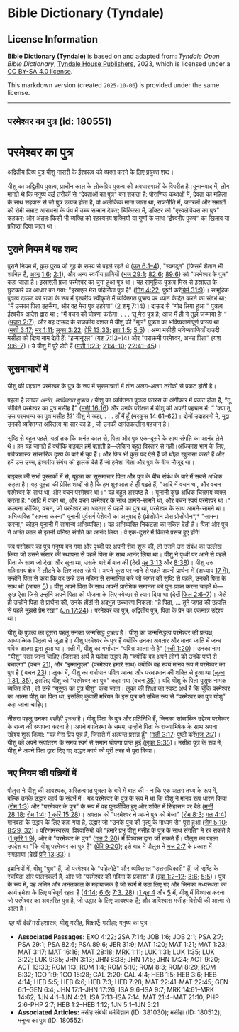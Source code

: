 # Bible Dictionary (Tyndale)

## License Information

**Bible Dictionary (Tyndale)** is based on and adapted from: _Tyndale Open Bible Dictionary_, [Tyndale House Publishers](https://tyndaleopenresources.com/), 2023, which is licensed under a [CC BY-SA 4.0 license](https://creativecommons.org/licenses/by-sa/4.0/legalcode.en).

This markdown version (created `2025-10-06`) is provided under the same license.



--------------------------------

## परमेश्वर का पुत्र (id: 180551)

परमेश्वर का पुत्र
=================

अद्वितीय दिव्य पुत्र यीशु नासरी के ईश्वरत्व को व्यक्त करने के लिए प्रयुक्त शब्द।

यीशु का अद्वितीय पुत्रत्व, प्राचीन काल के लोकप्रिय पुत्रत्व की अवधारणाओं के विपरीत है।यूनानवाद में, लोग मानते थे कि मनुष्य कई तरीकों से "देवताओं का पुत्र" बन सकता है: पौराणिक कथाओं में, देवता का महिला के साथ सहवास से जो पुत्र उत्पन्न होता है, वो अलौकिक माना जाता था; राजनीति में, जनरलों और सम्राटों को रोमी सम्राट आराधना के पंथ में उच्च सम्मान देकर; चिकित्सा में, डॉक्टर को "एस्क्लेपियस का पुत्र" कहकर; और अंततः किसी भी व्यक्ति को रहस्यमय शक्तियों या गुणों के साथ "ईश्वरीए पुरुष" का खिताब या प्रतिष्ठा दिया जाता था। 

पुराने नियम में यह शब्द
-----------------------

पुराने नियम में, कुछ पुरुष जो नूह के समय से पहले रहते थे ([उत 6:1–4](https://ref.ly/Gen6:1-Gen6:4)), "स्वर्गदूत" (जिसमें शैतान भी शामिल है, [अय्यू 1:6](https://ref.ly/Job1:6); [2:1](https://ref.ly/Job2:1)), और अन्य स्वर्गीय प्राणियों ([भज 29:1](https://ref.ly/Ps29:1); [82:6](https://ref.ly/Ps82:6); [89:6](https://ref.ly/Ps89:6)) को "परमेश्वर के पुत्र" कहा जाता है। इस्राएली प्रजा परमेश्वर का चुना हुआ पुत्र था। यह सामूहिक पुत्रत्व मिस्र से इस्राएल के छुटकारे का आधार बन गया: "इस्राएल मेरा पहिलौठा पुत्र है" ([निर्ग 4:22](https://ref.ly/Exod4:22); पुष्टी करें[यिर्म 31:9](https://ref.ly/Jer31:9))। सामूहिक पुत्रत्व दाऊद को राजा के रूप में ईश्वरीय स्वीकृति में व्यक्तिगत पुत्रत्व पर ध्यान केंद्रित करने का संदर्भ था: "मैं उसका पिता ठहरूँगा, और वह मेरा पुत्र ठहरेगा" ([2 शमू 7:14](https://ref.ly/2Sam7:14))। दाऊद से "गोद लिया हुआ " पुत्रत्व ईश्वरीय आदेश द्वारा था : "मैं वचन की घोषणा करूंगा: . . . ‘तू मेरा पुत्र है; आज मैं ही ने तुझे जन्माया है’ ” ([भजन 2:7](https://ref.ly/Ps2:7)); और यह दाऊद के राजकीय वंशज मे यीशु की "मूल" पुत्रता का भविष्यवाणीपूर्ण प्रारूप था ([मत्ती 3:17](https://ref.ly/Matt3:17); [मर 1:11](https://ref.ly/Mark1:11); [लूका 3:22](https://ref.ly/Luke3:22); [प्रेरि 13:33](https://ref.ly/Acts13:33); [इब्रा 1:5](https://ref.ly/Heb1:5); [5:5](https://ref.ly/Heb5:5))। अन्य मसीही भविष्यवाणियाँ दाउदी मसीहा को दिव्य नाम देती हैं: "इम्मानुएल" ([यश 7:13–14](https://ref.ly/Isa7:13-Isa7:14)) और "पराक्रमी परमेश्वर, अनंत पिता" ([यश 9:6–7](https://ref.ly/Isa9:6-Isa9:7))। ये यीशु में पुरे होते हैं ([मत्ती 1:23](https://ref.ly/Matt1:23); [21:4–10](https://ref.ly/Matt21:4-Matt21:10); [22:41–45](https://ref.ly/Matt22:41-Matt22:45))।

सुसमाचारों में
--------------

यीशु की पहचान परमेश्वर के पुत्र के रूप में सुसमाचारों में तीन अलग\-अलग तरीकों से प्रकट होती है।

पहला है उनका *अनंत, व्यक्तिगत पुत्रत्व।* यीशु का व्यक्तिगत पुत्रत्व पतरस के अंगीकार में प्रकट होता है, “तू जीविते परमेश्वर का पुत्र मसीह है” ([मत्ती 16:16](https://ref.ly/Matt16:16)) और उनके परीक्षण में यीशु की अपनी पहचान में: “ ‘क्या तू उस परमधन्य का पुत्र मसीह है?’ यीशु ने कहा, . . . हाँ मैं हूँ ([मरकुस 14:61–62](https://ref.ly/Mark14:61-Mark14:62))। दोनों उदाहरणों में, मुद्दा उनकी व्यक्तिगत अस्तित्व या सार का है , जो उनकी अनंतकालीन पहचान है।

सृष्टि से बहुत पहले, यहां तक कि अनंत काल से, पिता और पुत्र एक\-दूसरे के साथ संगति का आनंद लेते थे। हम यह जानते हैं क्योंकि बाइबल हमें बताती है—लेकिन बहुत विस्तार से नहीं।अधिकांश भाग के लिए, पवित्रशास्त्र सांसारिक दृश्य के बारे में चुप हैं। और फिर भी कुछ पद ऐसे हैं जो थोड़ा खुलासा करते हैं और हमें उस उच्च, ईश्वरीय संबंध की झलक देते हैं जो हमेशा पिता और पुत्र के बीच मौजूद था।

बाइबल की सभी पुस्तकों में से, यूहन्ना का सुसमाचार पिता और पुत्र के बीच संबंध के बारे में सबसे अधिक कहता है। यह यूहन्ना की प्रेरित शब्दों से है कि हम शुरुआत से ही पढ़ते हैं, "आदि में वचन था, और वचन परमेश्वर के साथ था, और वचन परमेश्वर था।" यह बहुत अस्पष्ट है । यूनानी कुछ अधिक चित्रमय व्यक्त करता है: "आदि में वचन था, और वचन परमेश्वर के साथ आमने\-सामने था, और वचन स्वयं परमेश्वर था।" कल्पना कीजिए, वचन, जो परमेश्वर का अवतार से पहले का पुत्र था, परमेश्वर के साथ आमने\-सामने था। अभिव्यक्ति "सामना करना" यूनानी पूर्वसर्ग पेशेवरों का अनुवाद है (प्रोसोपोन प्रोस प्रोसोपोन*,* "सामना करना," कोइन यूनानी में सामान्य अभिव्यक्ति)। यह अभिव्यक्ति निकटता का संकेत देती है। पिता और पुत्र ने अनंत काल से इतनी घनिष्ठ संगति का आनंद लिया। वे एक\-दूसरे में कितने प्रसन्न हुए होंगे!

जब परमेश्वर का पुत्र मनुष्य बन गया और पृथ्वी पर अपनी सेवा शुरू की, तो उसने उस संबंध का उल्लेख किया जो उसने संसार की स्थापना से पहले पिता के साथ आनंद लिया था। यीशु ने पृथ्वी पर आने से पहले पिता के साथ जो देखा और सुना था, उसके बारे में बात की (देखें [यूह 3:13](https://ref.ly/John3:13) और [8:38](https://ref.ly/John8:38))। यीशु उस महिमामय क्षेत्र में लौटने के लिए तरस रहे थे। अपने क्रूस पर जाने से पहले अपनी प्रार्थना में (अध्याय [17 में](https://ref.ly/John17:1-John17:26)), उन्होंने पिता से कहा कि वह उन्हे उस महिमा से सम्मानित करे जो जगत की सृष्टि से पहले, उनकी पिता के साथ थी (आयत [5](https://ref.ly/John17:5))। यीशु अपने पिता के साथ अपनी प्रारंभिक समानता को पुनः प्राप्त करना चाहते थे—कुछ ऐसा जिसे उन्होंने अपने पिता की योजना के लिए स्वेच्छा से त्याग दिया था (देखें [फिल 2:6–7](https://ref.ly/Phil2:6-Phil2:7))। जैसे ही उन्होंने पिता से प्रार्थना की, उनके होंठों से अद्भुत उच्चारण निकला: "हे पिता, … तूने जगत की उत्पत्ति से पहले मुझसे प्रेम रखा” ([Jn 17:24](https://ref.ly/John17:24))। परमेश्वर का पुत्र, अद्वितीय पुत्र, पिता के प्रेम का एकमात्र उद्देश्य था।

यीशु के पुत्रत्व का दूसरा पहलू उनका जन्मसिद्ध *पुत्रत्व* है। यीशु का जन्मसिद्धत्व परमेश्वर की प्रत्यक्ष, आध्यात्मिक पितृत्व से जुड़ा है। यीशु परमेश्वर के पुत्र हैं क्योंकि उनका अवतार और मानव जाति में जन्म पवित्र आत्मा द्वारा हुआ था। मत्ती में, यीशु का गर्भाधान "पवित्र आत्मा से है" ([मत्ती 1:20](https://ref.ly/Matt1:20))। उनका नाम “यीशु” रखा जाना चाहिए (जिसका अर्थ है यहोवा उद्धार है) "क्योंकि वह अपने लोगों को उनके पापों से बचाएगा" (वचन [21](https://ref.ly/Matt1:21)), और "इम्मानुएल" (परमेश्वर हमारे साथ) क्योंकि वह स्वयं मानव रूप में परमेश्वर का पुत्र है ( वचन [23](https://ref.ly/Matt1:23))। लूका में, यीशु का गर्भाधान पवित्र आत्मा और परमप्रधान की शक्ति से हुआ था ([लूका 1:31, 35](https://ref.ly/Luke1:31)), इसलिए यीशु को "परमेश्वर का पुत्र" कहा गया (वचन [35](https://ref.ly/Luke1:35))। यदि यीशु के पिता यूसुफ नामक व्यक्ति होते , तो उन्हे “यूसुफ का पुत्र यीशु” कहा जाता। लूका की शिक्षा का स्पष्ट अर्थ है कि चूँकि परमेश्वर का आत्मा यीशु का पिता था, इसलिए कुंवारी मरियम के इस पुत्र को उचित रूप से “परमेश्वर का पुत्र यीशु” कहा जाना चाहिए।

तीसरा पहलू उनका *मसीही पुत्रत्व* है। यीशु पिता के पुत्र और प्रतिनिधि हैं, जिनका सांसारिक उद्देश्य परमेश्वर के राज्य की स्थापना करना है। अपने बपतिस्मा के समय, उन्होंने पिता के राज्याभिषेक के साथ अपना उद्देश्य शुरू किया: "यह मेरा प्रिय पुत्र है, जिससे मैं अत्यन्त प्रसन्न हूँ" ([मत्ती 3:17](https://ref.ly/Matt3:17); पुष्टी करें[भज 2:7](https://ref.ly/Ps2:7))। यीशु को अपने रूपांतरण के समय स्वर्ग से समान घोषणा प्राप्त हुई ([लूका 9:35](https://ref.ly/Luke9:35))। मसीहा पुत्र के रूप में, यीशु ने अपने पिता द्वारा दिए गए उद्धार कार्य को पूरी तरह से पूरा किया।

नए नियम की पत्रियों में
-----------------------

पौलुस ने यीशु की आवश्यक, अस्तित्वगत पुत्रता के बारे में बात की \- न कि एक अलग तथ्य के रूप में, बल्कि उनके उद्धार कार्य के संदर्भ में। यह परमेश्वर के पुत्र के रूप में था कि यीशु ने मानव रूप धारण किया ([रोम 1:3](https://ref.ly/Rom1:3)) और "परमेश्वर के पुत्र" के रूप में वह पुनर्जीवित हुए और शक्ति में सिंहासन पर बैठे ([मत्ती 28:18](https://ref.ly/Matt28:18); [रोम 1:4](https://ref.ly/Rom1:4); [1 कुरिं 15:28](https://ref.ly/1Cor15:28))। अवतार को "परमेश्वर ने अपने पुत्र को भेजा" ([रोम 8:3](https://ref.ly/Rom8:3); [गल 4:4](https://ref.ly/Gal4:4)) मानवता के उद्धार के लिए कहा गया है, उद्धार जो "उनके पुत्र की मृत्यु के माध्यम से" पूरा हुआ ([रोम 5:10](https://ref.ly/Rom5:10); [8:29, 32](https://ref.ly/Rom8:29))। परिणामस्वरूप, विश्वासियों को "हमारे प्रभु यीशु मसीह के पुत्र के साथ संगति" मे रह सकते है ([1 कुरि 1:9](https://ref.ly/1Cor1:9)), और वे "परमेश्वर के पुत्र" ([गल 2:20](https://ref.ly/Gal2:20)) में विश्वास द्वारा जी सकते हैं। पौलुस का पहला उपदेश था "कि यीशु परमेश्वर का पुत्र है" ([प्रेरि 9:20](https://ref.ly/Acts9:20)); इसे बाद में पौलुस ने [भज 2:7](https://ref.ly/Ps2:7) के प्रकाश में समझाया (देखें [प्रेरि 13:33](https://ref.ly/Acts13:33))।

इब्रानियों में, यीशु "पुत्र" हैं, जो परमेश्वर के "पहिलोठे" और व्यक्तिगत "उत्तराधिकारी" हैं, जो सृष्टि के रचयिता और पालनकर्ता हैं, और जो "परमेश्वर की महिमा के प्रकाश" हैं ([इब्रा 1:2–12](https://ref.ly/Heb1:2-Heb1:12); [3:6](https://ref.ly/Heb3:6); [5:5](https://ref.ly/Heb5:5))। पुत्र के रूप में, वह अंतिम और अनंतकाल के महायाजक है जो स्वर्ग में उठा लिए गए और जिनका मध्यस्थता का कार्य हमेशा के लिए परिपूर्ण रहता है ([4:14](https://ref.ly/Heb4:14); [6:6](https://ref.ly/Heb6:6); [7:3, 28](https://ref.ly/Heb7:3))।[1 यूह 4](https://ref.ly/1John4:1-1John4:21) और [5](https://ref.ly/1John5:1-1John5:21) में, यीशु में विश्वास करना जो परमेश्वर का अवतरित पुत्र है, जो उद्धार के लिए आवश्यक है; और अविश्वास मसीह\-विरोधी की आत्मा से आता है।

*यह भी देखें* मसीहशास्त्र; यीशु मसीह, शिक्षाएँ; मसीहा; मनुष्य का पुत्र।

* **Associated Passages:** EXO 4:22; 2SA 7:14; JOB 1:6; JOB 2:1; PSA 2:7; PSA 29:1; PSA 82:6; PSA 89:6; JER 31:9; MAT 1:20; MAT 1:21; MAT 1:23; MAT 3:17; MAT 16:16; MAT 28:18; MRK 1:11; LUK 1:31; LUK 1:35; LUK 3:22; LUK 9:35; JHN 3:13; JHN 8:38; JHN 17:5; JHN 17:24; ACT 9:20; ACT 13:33; ROM 1:3; ROM 1:4; ROM 5:10; ROM 8:3; ROM 8:29; ROM 8:32; 1CO 1:9; 1CO 15:28; GAL 2:20; GAL 4:4; HEB 1:5; HEB 3:6; HEB 4:14; HEB 5:5; HEB 6:6; HEB 7:3; HEB 7:28; MAT 22:41–MAT 22:45; GEN 6:1–GEN 6:4; JHN 17:1–JHN 17:26; ISA 9:6–ISA 9:7; MRK 14:61–MRK 14:62; 1JN 4:1–1JN 4:21; ISA 7:13–ISA 7:14; MAT 21:4–MAT 21:10; PHP 2:6–PHP 2:7; HEB 1:2–HEB 1:12; 1JN 5:1–1JN 5:21
* **Associated Articles:** मसीह संबंधी धर्मविज्ञान (ID: 381030); मसीहा (ID: 180512); मनुष्य का पुत्र (ID: 180552)

